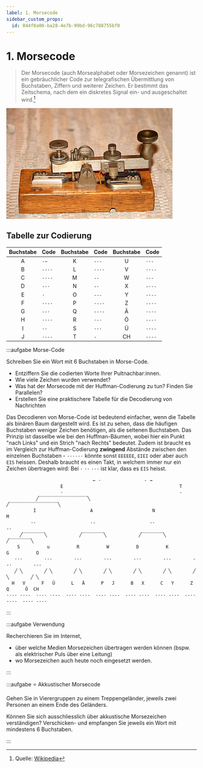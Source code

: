 ```yaml
---
label: 1. Morsecode
sidebar_custom_props:
  id: 044f0a00-ba28-4e7b-99bd-96c788755bf0
---
```


# 1. Morsecode


> Der Morsecode (auch Morsealphabet oder Morsezeichen genannt) ist ein gebräuchlicher Code zur telegrafischen Übermittlung von Buchstaben, Ziffern und weiterer Zeichen. Er bestimmt das Zeitschema, nach dem ein diskretes Signal ein- und ausgeschaltet wird.[^1]

![Morsetaste der Firma Hasler Bern, ca. 1900](images/01-morsecode/morsetaste.jpeg)

## Tabelle zur Codierung

<div className="slim-table">

| Buchstabe | Code   | Buchstabe | Code   | Buchstabe | Code   |
| :-------: | :----- | :-------: | :----- | :-------: | :----- |
|     A     | `·−`   |     K     | `-·-`  |     U     | `··-`  |
|     B     | `-···` |     L     | `·-··` |     V     | `···-` |
|     C     | `-·-·` |     M     | `--`   |     W     | `·--`  |
|     D     | `-··`  |     N     | `-·`   |     X     | `-··-` |
|     E     | `·`    |     O     | `---`  |     Y     | `-·--` |
|     F     | `··-·` |     P     | `·--·` |     Z     | `--··` |
|     G     | `--·`  |     Q     | `--·-` |     Ä     | `·-·-` |
|     H     | `····` |     R     | `·-·`  |     Ö     | `---·` |
|     I     | `··`   |     S     | `···`  |     Ü     | `··--` |
|     J     | `·---` |     T     | `-`    |    CH     | `----` |
</div>

:::aufgabe Morse-Code
<Answer type="state" webKey="2e030af6-fe51-46cc-add6-ff1ea09ca034" />

Schreiben Sie ein Wort mit 6 Buchstaben in Morse-Code.
- Entziffern Sie die codierten Worte Ihrer Pultnachbar:innen.
- Wie viele Zeichen wurden verwendet?
- Was hat der Morsecode mit der Huffman-Codierung zu tun? Finden Sie Parallelen?
- Erstellen Sie eine praktischere Tabelle für die Decodierung von Nachrichten

<Answer type="text" webKey="5ff9bd7e-6bad-4728-8396-849167bba91a" />

<Solution webKey="3673feb3-e73e-4ebd-b152-024b8826c571">

Das Decodieren von Morse-Code ist bedeutend einfacher, wenn die Tabelle als binären Baum dargestellt wird. Es ist zu sehen, dass die häufigen Buchstaben weniger Zeichen benötigen, als die seltenen Buchstaben. Das Prinzip ist dasselbe wie bei den Huffman-Bäumen, wobei hier ein Punkt "nach Links" und ein Strich "nach Rechts" bedeutet. Zudem ist braucht es im Vergleich zur Huffman-Codierung **zwingend** Abstände zwischen den einzelnen Buchstaben - `······` könnte sonst `EEEEEE`, `EIEI` oder aber auch `EIS` heissen. Deshalb braucht es einen Takt, in welchem immer nur ein Zeichen übertragen wird: Bei `·` `··` `···` ist klar, dass es `EIS` heisst.  
 
```
                                ← ·                - →
                    E                                           T
                    ·                                           -
           ╱‾‾‾‾‾‾‾‾‾‾‾‾‾‾‾‾‾‾╲                        ╱‾‾‾‾‾‾‾‾‾‾‾‾‾‾‾‾‾‾╲
          I                    A                      N                    M
         ··                    ·-                    -·                    --
     ╱‾‾‾‾‾‾‾‾╲            ╱‾‾‾‾‾‾‾‾╲            ╱‾‾‾‾‾‾‾‾╲            ╱‾‾‾‾‾‾‾‾╲
    S          u          R          W          D          K          G          O   
   ···        ··-        ·-·        ·--        -··        -·-        --·        ---
   ╱ ╲        ╱ ╲        ╱ ╲        ╱ ╲        ╱ ╲        ╱ ╲        ╱ ╲        ╱ ╲  
  H   V      F   Ü      L   Ä      P   J      B   X      C   Y      Z   Q      Ö  CH 
···· ···-  ··-· ··--  ·-·· ·-·-  ·--· ·---  -··· -··-  -·-· -·--  --·· --·-  ---· ----
```
</Solution>

:::

:::aufgabe Verwendung
<Answer type="state" webKey="16a1d23a-cfd2-4472-a17d-cc2172892c46" />

Recherchieren Sie im Internet,
- über welche Medien Morsezeichen übertragen werden können (bspw. als elektrischer Puls über eine Leitung)
- wo Morsezeichen auch heute noch eingesetzt werden.

<Answer type="text" webKey="ae2462eb-94cf-48bb-9c8e-9f5c31a0c8da" />
:::

:::aufgabe ⭐ Akkustischer Morsecode
<Answer type="state" webKey="6d42df6f-93e9-4d17-95d0-f97d908d2cac" />

Gehen Sie in Vierergruppen zu einem Treppengeländer, jeweils zwei Personen an einem Ende des Geländers.

Können Sie sich ausschliesslich über akkustische Morsezeichen verständigen? Verschicken- und empfangen Sie jeweils ein Wort mit mindestens 6 Buchstaben.

<Answer type="text" webKey="b255835a-4c39-42a0-8a35-42d34595823f" placeholder="Notizen..." />
:::


[^1]: Quelle: [Wikipedia](https://de.wikipedia.org/wiki/Morsecode)
